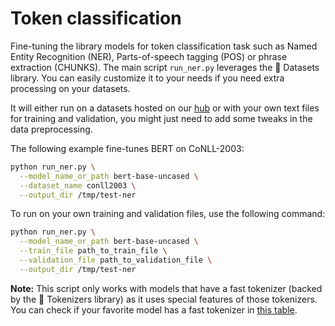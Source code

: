 <!---
Copyright 2021 The HuggingFace Team. All rights reserved.

Licensed under the Apache License, Version 2.0 (the "License");
you may not use this file except in compliance with the License.
You may obtain a copy of the License at

    http://www.apache.org/licenses/LICENSE-2.0

Unless required by applicable law or agreed to in writing, software
distributed under the License is distributed on an "AS IS" BASIS,
WITHOUT WARRANTIES OR CONDITIONS OF ANY KIND, either express or implied.
See the License for the specific language governing permissions and
limitations under the License.
-->

# Token classification

Fine-tuning the library models for token classification task such as Named Entity Recognition (NER), Parts-of-speech
tagging (POS) or phrase extraction (CHUNKS). The main script `run_ner.py` leverages the 🤗 Datasets library. You can easily
customize it to your needs if you need extra processing on your datasets.

It will either run on a datasets hosted on our [hub](https://huggingface.co/datasets) or with your own text files for
training and validation, you might just need to add some tweaks in the data preprocessing.

The following example fine-tunes BERT on CoNLL-2003:

```bash
python run_ner.py \
  --model_name_or_path bert-base-uncased \
  --dataset_name conll2003 \
  --output_dir /tmp/test-ner
```

To run on your own training and validation files, use the following command:

```bash
python run_ner.py \
  --model_name_or_path bert-base-uncased \
  --train_file path_to_train_file \
  --validation_file path_to_validation_file \
  --output_dir /tmp/test-ner
```

**Note:** This script only works with models that have a fast tokenizer (backed by the 🤗 Tokenizers library) as it
uses special features of those tokenizers. You can check if your favorite model has a fast tokenizer in
[this table](https://huggingface.co/transformers/index.html#supported-frameworks).